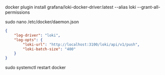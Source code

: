 docker plugin install grafana/loki-docker-driver:latest --alias loki --grant-all-permissions


sudo nano /etc/docker/daemon.json

```json
{
    "log-driver": "loki",
    "log-opts": {
        "loki-url": "http://localhost:3100/loki/api/v1/push",
        "loki-batch-size": "400"
    }
}
```

sudo systemctl restart docker
